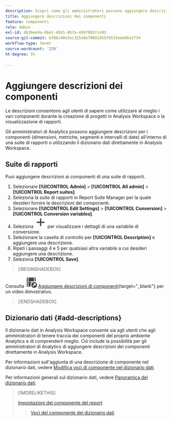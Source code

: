 ```yaml
---
description: Scopri come gli amministratori possono aggiungere descrizioni ai componenti utilizzando una suite di rapporti o il dizionario dati.
title: Aggiungere descrizioni dei componenti
feature: Components
role: Admin
exl-id: db36ee4a-66e2-45d1-8b7a-49570b5fce93
source-git-commit: bf8bc40e3ec325e8e70081955fb533eee66a1734
workflow-type: tm+mt
source-wordcount: '220'
ht-degree: 5%

---
```


# Aggiungere descrizioni dei componenti

Le descrizioni consentono agli utenti di sapere come utilizzare al meglio i vari componenti durante la creazione di progetti in Analysis Workspace o la visualizzazione di rapporti.

Gli amministratori di Analytics possono aggiungere descrizioni per i componenti (dimensioni, metriche, segmenti e intervalli di date) all’interno di una suite di rapporti o utilizzando il dizionario dati direttamente in Analysis Workspace.

## Suite di rapporti

Puoi aggiungere descrizioni ai componenti di una suite di rapporti.

1. Selezionare **[!UICONTROL Admin]** > **[!UICONTROL All admin]** > **[!UICONTROL Report suites]**.
1. Seleziona la suite di rapporti in Report Suite Manager per la quale desideri fornire le descrizioni dei componenti.
1. Selezionare **[!UICONTROL Edit Settings]** > **[!UICONTROL Conversion]** > **[!UICONTROL Conversion variables]**.
1. Seleziona ![Aggiungi](/help/assets/icons/Add.svg) per visualizzare i dettagli di una variabile di conversione.
1. Selezionare la casella di controllo per **[!UICONTROL Description]** e aggiungere una descrizione.
1. Ripeti i passaggi 4 e 5 per qualsiasi altra variabile a cui desideri aggiungere una descrizione.
1. Seleziona **[!UICONTROL Save]**.

>[!BEGINSHADEBOX]

Consulta ![VideoCheckedOut](/help/assets/icons/VideoCheckedOut.svg) [Aggiungere descrizioni di componenti](https://video.tv.adobe.com/v/25453?quality=12&learn=on){target="_blank"} per un video dimostrativo.

>[!ENDSHADEBOX]


## Dizionario dati {#add-descriptions}

Il dizionario dati in Analysis Workspace consente sia agli utenti che agli amministratori di tenere traccia dei componenti del proprio ambiente Analytics e di comprenderli meglio. Ciò include la possibilità per gli amministratori di Analytics di aggiungere descrizioni dei componenti direttamente in Analysis Workspace.

Per informazioni sull&#39;aggiunta di una descrizione di componente nel dizionario dati, vedere [Modifica voci di componente nel dizionario dati](/help/analyze/analysis-workspace/components/data-dictionary/edit-entries-data-dictionary.md).

Per informazioni generali sul dizionario dati, vedere [Panoramica del dizionario dati](/help/analyze/analysis-workspace/components/data-dictionary/data-dictionary-overview.md).

>[!MORELIKETHIS]
>
>[Impostazioni del componente del report](/help/components/vrs/vrs-components.md)
>>[Voci del componente del dizionario dati](/help/analyze/analysis-workspace/components/data-dictionary/edit-entries-data-dictionary.md)
>